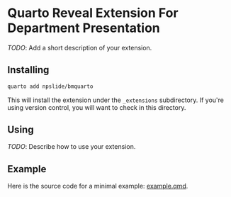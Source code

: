 # Quarto Reveal Extension For Department Presentation

_TODO_: Add a short description of your extension.

## Installing

```bash
quarto add npslide/bmquarto
```

This will install the extension under the `_extensions` subdirectory.
If you're using version control, you will want to check in this directory.

## Using

_TODO_: Describe how to use your extension.

## Example

Here is the source code for a minimal example: [example.qmd](example.qmd).


